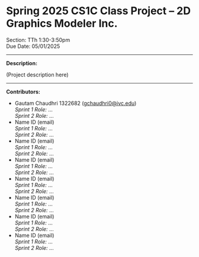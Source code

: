 # Spring 2025 CS1C Class Project – 2D Graphics Modeler Inc.
Section: TTh 1:30-3:50pm  
Due Date: 05/01/2025

---

**Description:**

(Project description here)

---

**Contributors:**
- Gautam Chaudhri 1322682 (gchaudhri0@ivc.edu)  
  *Sprint 1 Role:* ...  
  *Sprint 2 Role:* ...
- Name  ID  (email)  
  *Sprint 1 Role:* ...  
  *Sprint 2 Role:* ...
- Name  ID  (email)  
  *Sprint 1 Role:* ...  
  *Sprint 2 Role:* ...
- Name  ID  (email)  
  *Sprint 1 Role:* ...  
  *Sprint 2 Role:* ...
- Name  ID  (email)  
  *Sprint 1 Role:* ...  
  *Sprint 2 Role:* ...
- Name  ID  (email)  
  *Sprint 1 Role:* ...  
  *Sprint 2 Role:* ...
- Name  ID  (email)  
  *Sprint 1 Role:* ...  
  *Sprint 2 Role:* ...
- Name  ID  (email)  
  *Sprint 1 Role:* ...  
  *Sprint 2 Role:* ...

